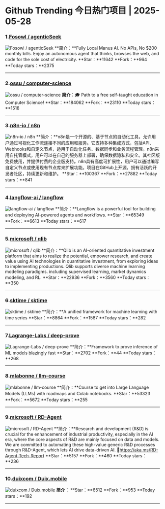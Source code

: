 # Github Trending 今日热门项目 | 2025-05-28
### 1.[Fosowl / agenticSeek](https://github.com/Fosowl/agenticSeek)

![Fosowl / agenticSeek](https://opengraph.githubassets.com/ad1fcec62e73250ad471eb28ea7904bbddabd21070ccc6dd86b65e8205d5e9ea/Fosowl/agenticSeek)
**简介：**Fully Local Manus AI. No APIs, No $200 monthly bills. Enjoy an autonomous agent that thinks, browses the web, and code for the sole cost of electricity.
**Star：**11642
**Fork：**964
**Today stars：**2375

---

### 2.[ossu / computer-science](https://github.com/ossu/computer-science)

![ossu / computer-science](https://opengraph.githubassets.com/061f12347441d542c31e5765923016b60429278f1fdf372ebc7ea81852035804/ossu/computer-science)
**简介：**🎓 Path to a free self-taught education in Computer Science!
**Star：**184062
**Fork：**23110
**Today stars：**1518

---

### 3.[n8n-io / n8n](https://github.com/n8n-io/n8n)

![n8n-io / n8n](https://repository-images.githubusercontent.com/193215554/df34b36d-279c-496c-91c2-959dd9c9f13d)
**简介：**n8n是一个开源的、基于节点的自动化工具，允许用户通过可视化工作流连接不同的应用和服务。它支持多种集成方式，包括API、Webhooks和自定义节点，适用于自动化任务、数据同步和业务流程管理。n8n采用自托管模式，用户可以在自己的服务器上部署，确保数据隐私和安全。其社区版免费使用，并提供付费的企业版支持。n8n具有高度可扩展性，用户可以通过编写自定义节点或使用现有节点库来扩展功能。项目在GitHub上开源，拥有活跃的开发者社区，持续更新和维护。
**Star：**100367
**Fork：**27882
**Today stars：**841

---

### 4.[langflow-ai / langflow](https://github.com/langflow-ai/langflow)

![langflow-ai / langflow](https://repository-images.githubusercontent.com/599320067/a9637c6a-7347-4a7a-8bf3-7bbdae6974b6)
**简介：**Langflow is a powerful tool for building and deploying AI-powered agents and workflows.
**Star：**65349
**Fork：**6613
**Today stars：**617

---

### 5.[microsoft / qlib](https://github.com/microsoft/qlib)

![microsoft / qlib](https://opengraph.githubassets.com/a6f11d6d54261924379f961c6b31b95f53d8864946af07de87f32530eab3c6b2/microsoft/qlib)
**简介：**Qlib is an AI-oriented quantitative investment platform that aims to realize the potential, empower research, and create value using AI technologies in quantitative investment, from exploring ideas to implementing productions. Qlib supports diverse machine learning modeling paradigms. including supervised learning, market dynamics modeling, and RL.
**Star：**22936
**Fork：**3560
**Today stars：**350

---

### 6.[sktime / sktime](https://github.com/sktime/sktime)

![sktime / sktime](https://repository-images.githubusercontent.com/156401841/a61ab600-abff-11ea-83a2-f01485f83ae3)
**简介：**A unified framework for machine learning with time series
**Star：**8864
**Fork：**1587
**Today stars：**282

---

### 7.[Lagrange-Labs / deep-prove](https://github.com/Lagrange-Labs/deep-prove)

![Lagrange-Labs / deep-prove](https://opengraph.githubassets.com/c0c3a7244a2345f4d4605076b6509923d37263575072ad8e6f4db70d403b4825/Lagrange-Labs/deep-prove)
**简介：**Framework to prove inference of ML models blazingly fast
**Star：**2702
**Fork：**44
**Today stars：**268

---

### 8.[mlabonne / llm-course](https://github.com/mlabonne/llm-course)

![mlabonne / llm-course](https://opengraph.githubassets.com/2f3d2a3aad88d7c30a5a7fa0d6d4e17b444dff8a4f17af1c8eb5e2608f3059c2/mlabonne/llm-course)
**简介：**Course to get into Large Language Models (LLMs) with roadmaps and Colab notebooks.
**Star：**53323
**Fork：**5672
**Today stars：**255

---

### 9.[microsoft / RD-Agent](https://github.com/microsoft/RD-Agent)

![microsoft / RD-Agent](https://opengraph.githubassets.com/63d7be61dad9b42672d8d2acbf98c9f127d9b86649e956030f0f37706595576b/microsoft/RD-Agent)
**简介：**Research and development (R&D) is crucial for the enhancement of industrial productivity, especially in the AI era, where the core aspects of R&D are mainly focused on data and models. We are committed to automating these high-value generic R&D processes through R&D-Agent, which lets AI drive data-driven AI. 🔗https://aka.ms/RD-Agent-Tech-Report
**Star：**5157
**Fork：**460
**Today stars：**236

---

### 10.[duixcom / Duix.mobile](https://github.com/duixcom/Duix.mobile)

![duixcom / Duix.mobile](https://opengraph.githubassets.com/4bff908f9a5318ae4a3cafbdf950bc889772a81d828153322f5f65f708e83523/duixcom/Duix.mobile)
**简介：**
**Star：**6512
**Fork：**953
**Today stars：**192

---

